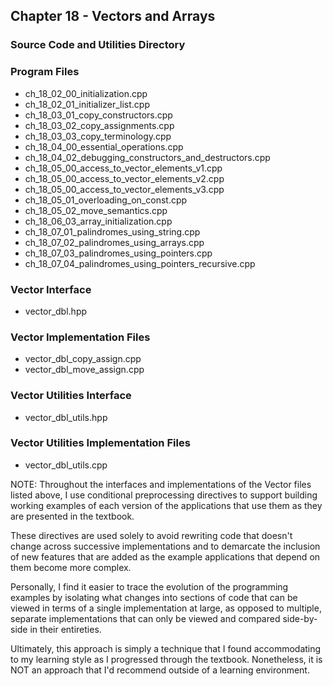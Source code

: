 ## Chapter 18 - Vectors and Arrays
### Source Code and Utilities Directory

### Program Files
* ch\_18\_02\_00\_initialization.cpp
* ch\_18\_02\_01\_initializer\_list.cpp
* ch\_18\_03\_01\_copy\_constructors.cpp
* ch\_18\_03\_02\_copy\_assignments.cpp
* ch\_18\_03\_03\_copy\_terminology.cpp
* ch\_18\_04\_00\_essential\_operations.cpp
* ch\_18\_04\_02\_debugging\_constructors\_and\_destructors.cpp
* ch\_18\_05\_00\_access\_to\_vector\_elements\_v1.cpp
* ch\_18\_05\_00\_access\_to\_vector\_elements\_v2.cpp
* ch\_18\_05\_00\_access\_to\_vector\_elements\_v3.cpp
* ch\_18\_05\_01\_overloading\_on\_const.cpp
* ch\_18\_05\_02\_move\_semantics.cpp
* ch\_18\_06\_03\_array\_initialization.cpp
* ch\_18\_07\_01\_palindromes\_using\_string.cpp
* ch\_18\_07\_02\_palindromes\_using\_arrays.cpp
* ch\_18\_07\_03\_palindromes\_using\_pointers.cpp
* ch\_18\_07\_04\_palindromes\_using\_pointers\_recursive.cpp 

### Vector Interface
* vector\_dbl.hpp

### Vector Implementation Files
* vector\_dbl\_copy\_assign.cpp
* vector\_dbl\_move\_assign.cpp

### Vector Utilities Interface
* vector\_dbl\_utils.hpp

### Vector Utilities Implementation Files
* vector\_dbl\_utils.cpp

NOTE: Throughout the interfaces and implementations of the Vector files
listed above, I use conditional preprocessing directives to support building
working examples of each version of the applications that use them as they are
presented in the textbook.

These directives are used solely to avoid rewriting code that doesn't change
across successive implementations and to demarcate the inclusion of new
features that are added as the example applications that depend on them 
become more complex.

Personally, I find it easier to trace the evolution of the programming
examples by isolating what changes into sections of code that can be viewed
in terms of a single implementation at large, as opposed to multiple,
separate implementations that can only be viewed and compared side-by-side
in their entireties.

Ultimately, this approach is simply a technique that I found accommodating
to my learning style as I progressed through the textbook. Nonetheless,
it is NOT an approach that I'd recommend outside of a learning environment.
